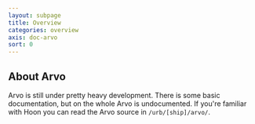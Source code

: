 ```yaml
---
layout: subpage
title: Overview
categories: overview
axis: doc-arvo
sort: 0
---
```


## About Arvo

Arvo is still under pretty heavy development. There is some basic documentation, but on the whole Arvo is undocumented. If you're familiar with Hoon you can read the Arvo source in `/urb/[ship]/arvo/`. 